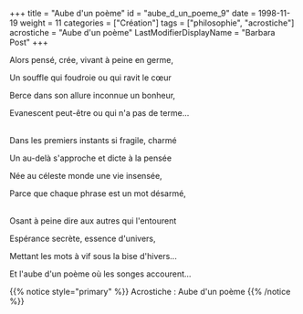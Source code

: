 +++
title = "Aube d'un poème"
id = "aube_d_un_poeme_9"
date = 1998-11-19
weight = 11
categories = ["Création"]
tags = ["philosophie", "acrostiche"]
acrostiche = "Aube d'un poème"
LastModifierDisplayName = "Barbara Post"
+++

Alors pensé, crée, vivant à peine en germe,

Un souffle qui foudroie ou qui ravit le cœur

Berce dans son allure inconnue un bonheur,

Evanescent peut-être ou qui n'a pas de terme...

 \
Dans les premiers instants si fragile, charmé

Un au-delà s'approche et dicte à la pensée

Née au céleste monde une vie insensée,

Parce que chaque phrase est un mot désarmé,

 \
Osant à peine dire aux autres qui l'entourent

Espérance secrète, essence d'univers,

Mettant les mots à vif sous la bise d'hivers...

Et l'aube d'un poème où les songes accourent...

{{% notice style="primary" %}}
Acrostiche : Aube d'un poème
{{% /notice %}}
